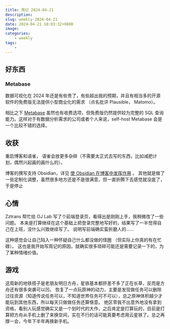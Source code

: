 ```yaml
---
title: 周记 2024-04-21
description: 
slug: weekly-2024-04-21
date: 2024-04-21 10:03:32+0800
image: 
categories:
    - weekly
tags:
    - 
---
```


## 好东西

### Metabase

数据可视化在 2024 年还是有些贵了，有些超出我的预期，并且有相当多的开源软件的免费版无法提供小型商业化的需求 （点名批评 Plausible， Matomo）。

相比之下
[Metabase](https://github.com/metabase/metabase)
虽然也有收费选项，但免费版仍然提供较为完整的 SQL 查询能力。这样对于有数据分析需求的公司或者个人来说，self-host Metabase 会是一个比较不错的选择。

## 收获

重启博客和语雀，
语雀会放更多杂碎（不需要太正式去写的东西，比如减肥计划，偶然兴起画的画什么的）。

博客的撰写支持 Obsidian，详见 [使 Obsidian 在博客中发挥作用](../blogging-with-obsidian/index.md) 。
其他就是做了一些定制化调整，虽然很多地方还是不是很满意，但一直折腾下去感觉就没底了，于是停止

## 心情

Zztrans 帮忙给 OJ Lab 写了个前端登录页，看得出是刚刚上手，我稍微改了一些问题。
本来是打算继续在这个基础上把登录完整地写好的，结果写了一半觉得自己在上班，没什么兴致继续写了。
说明写前端确实蛮折磨人的......

这种感觉会让自己陷入一种怀疑自己什么都没做的怪圈 （但实际上你真的有在忙碌）。
这也是我开始写周记的原因，就确实很多琐碎可能还是需要记录一下的，为了某种情绪价值。

## 游戏

这周新的地铁搭子是老朋友明日方舟，星铁基本都肝差不多了正在长草，反而是方舟还有很多突袭可以凹。
恢复了一点玩原神的动力，主要是发现做任务可以删除过往资源（知道传说任务可以，不知道世界任务可不可以），总之原神体积越少才能玩到其他东西，所以每天只做做任务还算惬意。
绝区零我不出意外地没有拿到资格，看别人玩感觉确实又是一个划时代的大作，之后肯定是打算玩的，目前是打算把方舟从手机上删了来换空间，实在不行的话可能真要考虑用云星铁了。总之再撑一会，今年下半年再换新手机。